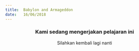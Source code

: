 ```yaml
---
title:  Babylon and Armageddon
date:   16/06/2018
---
```


### <center>Kami sedang mengerjakan pelajaran ini</center>
<center>Silahkan kembali lagi nanti</center>